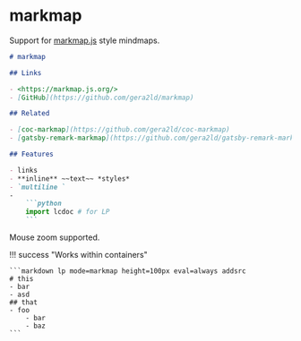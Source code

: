# markmap

Support for [markmap.js](https://markmap.js.org/) style mindmaps.


```markdown lp mode=markmap eval=always addsrc width=800px height=400px
# markmap

## Links

- <https://markmap.js.org/>
- [GitHub](https://github.com/gera2ld/markmap)

## Related

- [coc-markmap](https://github.com/gera2ld/coc-markmap)
- [gatsby-remark-markmap](https://github.com/gera2ld/gatsby-remark-markmap)

## Features

- links
- **inline** ~~text~~ *styles*
- `multiline `
-
    ```python
    import lcdoc # for LP
    ```
```

Mouse zoom supported.


!!! success "Works within containers"


    ```markdown lp mode=markmap height=100px eval=always addsrc
    # this
    - bar
    - asd
    ## that
    - foo
        - bar
        - baz
    ```
